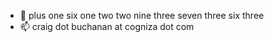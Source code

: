 - 📱 plus one six one two two nine three seven three six three
- 📫 craig dot buchanan at cogniza dot com

<!---
craibuc/craibuc is a ✨ special ✨ repository because its `README.md` (this file) appears on your GitHub profile.
You can click the Preview link to take a look at your changes.
--->
